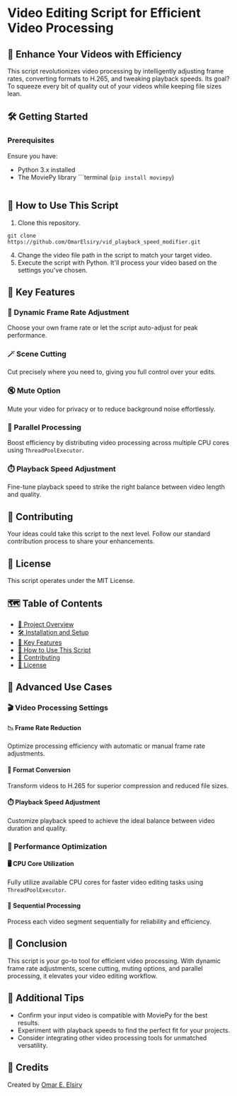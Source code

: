 # Video Editing Script for Efficient Video Processing

## 🎥 Enhance Your Videos with Efficiency

This script revolutionizes video processing by intelligently adjusting frame rates, converting formats to H.265, and tweaking playback speeds. Its goal? To squeeze every bit of quality out of your videos while keeping file sizes lean.

## 🛠️ Getting Started

### Prerequisites
Ensure you have:
- Python 3.x installed
- The MoviePy library ```terminal
  (`pip install moviepy`)
  ```

## 📂 How to Use This Script

1. Clone this repository.
```terminal
git clone https://github.com/OmarElsiry/vid_playback_speed_modifier.git
```
4. Change the video file path in the script to match your target video.
5. Execute the script with Python. It'll process your video based on the settings you've chosen.

## 🚀 Key Features

### 🔄 Dynamic Frame Rate Adjustment
Choose your own frame rate or let the script auto-adjust for peak performance.

### 🪄 Scene Cutting
Cut precisely where you need to, giving you full control over your edits.

### 🔇 Mute Option
Mute your video for privacy or to reduce background noise effortlessly.

### 🧩 Parallel Processing
Boost efficiency by distributing video processing across multiple CPU cores using `ThreadPoolExecutor`.

### ⏱️ Playback Speed Adjustment
Fine-tune playback speed to strike the right balance between video length and quality.

## 👥 Contributing

Your ideas could take this script to the next level. Follow our standard contribution process to share your enhancements.

## 📜 License

This script operates under the MIT License.

## 🗺️ Table of Contents
- [🎥 Project Overview](#project-overview)
- [🛠️ Installation and Setup](#installation-and-setup)
- [🚀 Key Features](#key-features)
- [📂 How to Use This Script](#how-to-use-this-script)
- [👥 Contributing](#contributing)
- [📜 License](#license)

## 🌟 Advanced Use Cases

### 🎬 Video Processing Settings

#### 📉 Frame Rate Reduction
Optimize processing efficiency with automatic or manual frame rate adjustments.

#### 💾 Format Conversion
Transform videos to H.265 for superior compression and reduced file sizes.

#### ⏱️ Playback Speed Adjustment
Customize playback speed to achieve the ideal balance between video duration and quality.

### 🚀 Performance Optimization

#### 🖥️ CPU Core Utilization
Fully utilize available CPU cores for faster video editing tasks using `ThreadPoolExecutor`.

#### 🔄 Sequential Processing
Process each video segment sequentially for reliability and efficiency.

## 🎯 Conclusion

This script is your go-to tool for efficient video processing. With dynamic frame rate adjustments, scene cutting, muting options, and parallel processing, it elevates your video editing workflow.

## 🤝 Additional Tips
- Confirm your input video is compatible with MoviePy for the best results.
- Experiment with playback speeds to find the perfect fit for your projects.
- Consider integrating other video processing tools for unmatched versatility.

## 🙏 Credits
Created by [Omar E. Elsiry](https://github.com/OmarElsiry)
